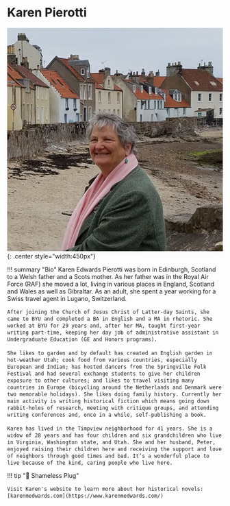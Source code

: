 # Karen Pierotti

![Karen Pierotti](../img/karen-pierotti-photo.jpg){: .center style="width:450px"}

<div id="buzzsprout-player-7581307"></div>
<script src="https://www.buzzsprout.com/1520302/7581307-telling-and-preserving-stories.js?container_id=buzzsprout-player-7581307&player=small" type="text/javascript" charset="utf-8"></script>

!!! summary "Bio"
    Karen Edwards Pierotti was born in Edinburgh, Scotland to a Welsh father and a Scots mother. As her father was in the Royal Air Force (RAF) she moved a lot, living in various places in England, Scotland and Wales as well as Gibraltar. As an adult, she spent a year working for a Swiss travel agent in Lugano, Switzerland.
    
    After joining the Church of Jesus Christ of Latter-day Saints, she came to BYU and completed a BA in English and a MA in rhetoric. She worked at BYU for 29 years and, after her MA, taught first-year writing part-time, keeping her day job of administrative assistant in Undergraduate Education (GE and Honors programs).
    
    She likes to garden and by default has created an English garden in hot-weather Utah; cook food from various countries, especially European and Indian; has hosted dancers from the Springville Folk Festival and had several exchange students to give her children exposure to other cultures; and likes to travel visiting many countries in Europe (bicycling around the Netherlands and Denmark were two memorable holidays). She likes doing family history. Currently her main activity is writing historical fiction which means going down rabbit-holes of research, meeting with critique groups, and attending writing conferences and, once in a while, self-publishing a book.

    Karen has lived in the Timpview neighborhood for 41 years. She is a widow of 28 years and has four children and six grandchildren who live in Virginia, Washington state, and Utah. She and her husband, Peter, enjoyed raising their children here and receiving the support and love of neighbors through good times and bad. It’s a wonderful place to live because of the kind, caring people who live here. 

!!! tip ":electric_plug: Shameless Plug"

    Visit Karen's website to learn more about her historical novels: [karenmedwards.com](https://www.karenmedwards.com/)


